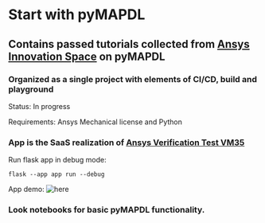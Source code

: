 # Start with pyMAPDL
## Contains passed tutorials collected from [Ansys Innovation Space](https://innovationspace.ansys.com/) on pyMAPDL
### Organized as a single project with elements of CI/CD, build and playground

Status: In progress

Requirements: Ansys Mechanical license and Python

### App is the SaaS realization of [Ansys Verification Test VM35](https://ansyshelp.ansys.com/account/secured?returnurl=/Views/Secured/corp/v241/en/ans_vm/Hlp_V_VM35.html?q=vm35)

Run flask app in debug mode:

    flask --app app run --debug

App demo:
![here](sources/app_demo.gif)

### Look notebooks for basic pyMAPDL functionality.
